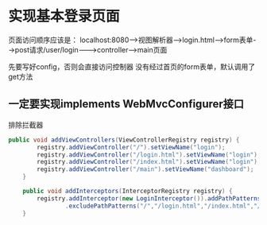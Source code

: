 实现基本登录页面
===============
页面访问顺序应该是：
localhost:8080-->视图解析器-->login.html-->form表单-->post请求/user/login--->controller-->main页面

先要写好config，否则会直接访问控制器
没有经过首页的form表单，默认调用了get方法

一定要实现implements WebMvcConfigurer接口
----------------------------------------
排除拦截器
``` java
public void addViewControllers(ViewControllerRegistry registry) {
        registry.addViewController("/").setViewName("login");
        registry.addViewController("/login.html").setViewName("login");
        registry.addViewController("/index.html").setViewName("login");
        registry.addViewController("/main").setViewName("dashboard");
    }

    public void addInterceptors(InterceptorRegistry registry) {
        registry.addInterceptor(new LoginInterceptor()).addPathPatterns("/**")
                .excludePathPatterns("/","/login.html","/index.html","/user/login","/static/**","/**/*.svg","/**/*.png","/**/*.css","/**/*.js","/webjars/**");
    }
```